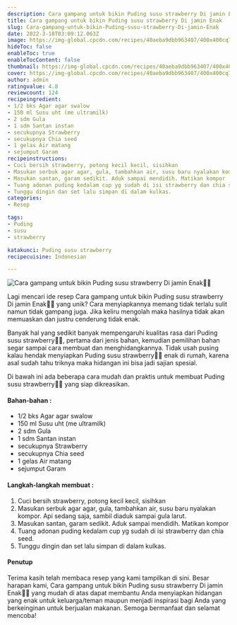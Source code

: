 ```yaml
---
description: Cara gampang untuk bikin Puding susu strawberry Di jamin Enak"
title: Cara gampang untuk bikin Puding susu strawberry Di jamin Enak
slug: Cara-gampang-untuk-bikin-Puding-susu-strawberry-Di-jamin-Enak
date: 2022-3-18T03:09:12.063Z
image: https://img-global.cpcdn.com/recipes/40aeba9dbb963407/400x400cq70/photo.jpg
hideToc: false
enableToc: true
enableTocContent: false
thumbnail: https://img-global.cpcdn.com/recipes/40aeba9dbb963407/400x400cq70/photo.jpg
cover: https://img-global.cpcdn.com/recipes/40aeba9dbb963407/400x400cq70/photo.jpg
author: admin
ratingvalue: 4.8
reviewcount: 124
recipeingredient:
- 1/2 bks Agar agar swalow
- 150 ml Susu uht (me ultramilk)
- 2 sdm Gula
- 1 sdm Santan instan
- secukupnya Strawberry
- secukupnya Chia seed
- 1 gelas Air matang
- sejumput Garam
recipeinstructions:
- Cuci bersih strawberry, potong kecil kecil, sisihkan
- Masukan serbuk agar agar, gula, tambahkan air, susu baru nyalakan kompor. Api sedang saja, sambil diaduk sampai gula larut.
- Masukan santan, garam sedikit. Aduk sampai mendidih. Matikan kompor
- Tuang adonan puding kedalam cup yg sudah di isi strawberry dan chia seed.
- Tunggu dingin dan set lalu simpan di dalam kulkas.
categories:
- Resep

tags:
- Puding
- susu
- strawberry

katakunci: Puding susu strawberry
recipecuisine: Indonesian

---
```


![Cara gampang untuk bikin Puding susu strawberry Di jamin Enak👩‍🍳](https://img-global.cpcdn.com/recipes/40aeba9dbb963407/400x400cq70/photo.jpg)

Lagi mencari ide resep Cara gampang untuk bikin Puding susu strawberry Di jamin Enak👩‍🍳 yang unik? Cara menyiapkannya memang tidak terlalu sulit namun tidak gampang juga. Jika keliru mengolah maka hasilnya tidak akan memuaskan dan justru cenderung tidak enak.

Banyak hal yang sedikit banyak mempengaruhi kualitas rasa dari Puding susu strawberry👩‍🍳, pertama dari jenis bahan, kemudian pemilihan bahan segar sampai cara membuat dan menghidangkannya. Tidak usah pusing kalau hendak menyiapkan Puding susu strawberry👩‍🍳 enak di rumah, karena asal sudah tahu triknya maka hidangan ini bisa jadi sajian spesial.

Di bawah ini ada beberapa cara mudah dan praktis untuk membuat Puding susu strawberry👩‍🍳 yang siap dikreasikan.

<!--inarticleads1-->

#### Bahan-bahan :

- 1/2 bks Agar agar swalow
- 150 ml Susu uht (me ultramilk)
- 2 sdm Gula
- 1 sdm Santan instan
- secukupnya Strawberry
- secukupnya Chia seed
- 1 gelas Air matang
- sejumput Garam

<!--inarticleads2-->

#### Langkah-langkah membuat :

1. Cuci bersih strawberry, potong kecil kecil, sisihkan
1. Masukan serbuk agar agar, gula, tambahkan air, susu baru nyalakan kompor. Api sedang saja, sambil diaduk sampai gula larut.
1. Masukan santan, garam sedikit. Aduk sampai mendidih. Matikan kompor
1. Tuang adonan puding kedalam cup yg sudah di isi strawberry dan chia seed.
1. Tunggu dingin dan set lalu simpan di dalam kulkas.

#### Penutup

Terima kasih telah membaca resep yang kami tampilkan di sini. Besar harapan kami, Cara gampang untuk bikin Puding susu strawberry Di jamin Enak👩‍🍳 yang mudah di atas dapat membantu Anda menyiapkan hidangan yang enak untuk keluarga/teman maupun menjadi inspirasi bagi Anda yang berkeinginan untuk berjualan makanan. Semoga bermanfaat dan selamat mencoba!